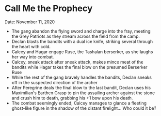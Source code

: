 # Call Me the Prophecy

Date: November 11, 2020

- The gang abandon the flying sword and charge into the fray, meeting the Grey Patriots as they stream across the field from the camp.
- Declan blasts the bandits with a dual ice knife, striking several through the heart with cold.
- Calcey and Hagar engage Ruse, the Tashalan berserker, as she laughs her way into combat.
- Calcey, sneak attack after sneak attack, makes mince meat of the bandits while Hagar takes the final blow on the presumed Berserker Ruse
- While the rest of the gang bravely handles the bandits, Declan sneaks off in the suspected direction of the archer
- After Peregrine deals the final blow to the last bandit, Declan uses his Maximilian's Earthen Grasp to pin the assailing archer against the stone and crush him to death, grabbing his +1 bow upon his death.
- The combat seemingly ended, Calcey manages to glance a fleeting ghost-like figure in the shadow of the distant firelight... Who could it be?